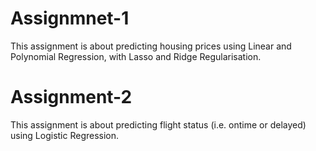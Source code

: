 # Assignmnet-1
This assignment is about predicting housing prices using Linear and Polynomial Regression, with Lasso and Ridge Regularisation.

# Assignment-2
This assignment is about predicting flight status (i.e. ontime or delayed) using Logistic Regression. 